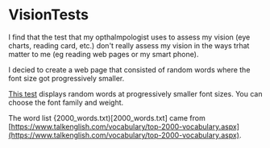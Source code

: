 # VisionTests

I find that the test that my opthalmpologist uses to assess my vision
(eye charts, reading card, etc.) don't really assess my vision in the
ways trhat matter to me (eg reading web pages or my smart phone).

I decied to create a web page that consisted of random words where the
font size got progressively smaller.

[This test](https://MarkNahabedian.github.io/VisionTests/words-test.html)
displays random words at progressively smaller font sizes.  You can
choose the font family and weight.

The word list
{2000_words.txt)[2000_words.txt]
came from
[https://www.talkenglish.com/vocabulary/top-2000-vocabulary.aspx](https://www.talkenglish.com/vocabulary/top-2000-vocabulary.aspx).
